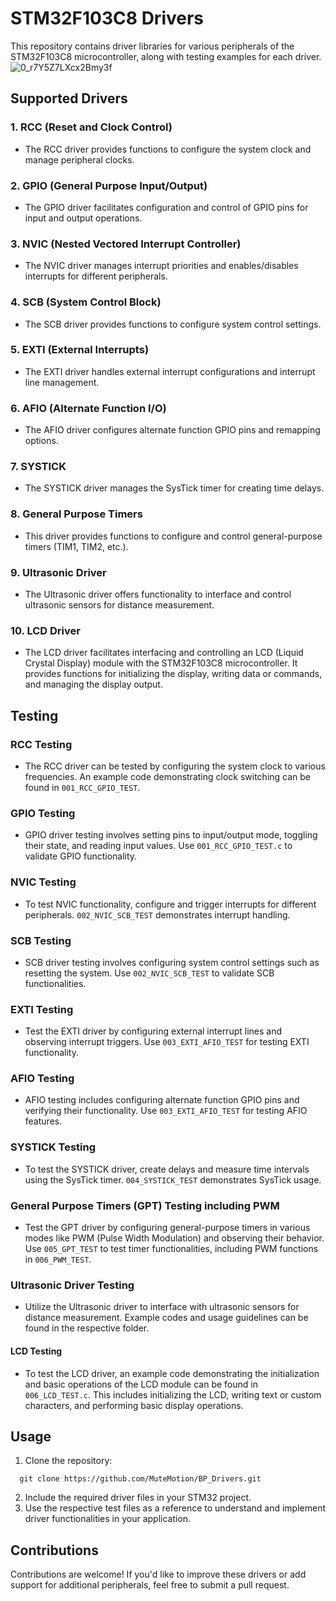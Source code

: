 # STM32F103C8 Drivers

This repository contains driver libraries for various peripherals of the STM32F103C8 microcontroller, along with testing examples for each driver.
![0_r7Y5Z7LXcx2Bmy3f](https://github.com/MuteMotion/BP_Drivers/assets/95578914/839d0bd5-5a56-4b53-b7e1-2ce71a2d7127)

## Supported Drivers

### 1. RCC (Reset and Clock Control)
- The RCC driver provides functions to configure the system clock and manage peripheral clocks.

### 2. GPIO (General Purpose Input/Output)
- The GPIO driver facilitates configuration and control of GPIO pins for input and output operations.

### 3. NVIC (Nested Vectored Interrupt Controller)
- The NVIC driver manages interrupt priorities and enables/disables interrupts for different peripherals.

### 4. SCB (System Control Block)
- The SCB driver provides functions to configure system control settings.

### 5. EXTI (External Interrupts)
- The EXTI driver handles external interrupt configurations and interrupt line management.

### 6. AFIO (Alternate Function I/O)
- The AFIO driver configures alternate function GPIO pins and remapping options.

### 7. SYSTICK
- The SYSTICK driver manages the SysTick timer for creating time delays.

### 8. General Purpose Timers
- This driver provides functions to configure and control general-purpose timers (TIM1, TIM2, etc.).

### 9. Ultrasonic Driver
- The Ultrasonic driver offers functionality to interface and control ultrasonic sensors for distance measurement.
### 10. LCD Driver
- The LCD driver facilitates interfacing and controlling an LCD (Liquid Crystal Display) module with the STM32F103C8 microcontroller. It provides functions for initializing the display, writing data or commands, and managing the display output.

## Testing

### RCC Testing
- The RCC driver can be tested by configuring the system clock to various frequencies. An example code demonstrating clock switching can be found in `001_RCC_GPIO_TEST`.

### GPIO Testing
- GPIO driver testing involves setting pins to input/output mode, toggling their state, and reading input values. Use `001_RCC_GPIO_TEST.c` to validate GPIO functionality.

### NVIC Testing
- To test NVIC functionality, configure and trigger interrupts for different peripherals. `002_NVIC_SCB_TEST` demonstrates interrupt handling.

### SCB Testing
- SCB driver testing involves configuring system control settings such as resetting the system. Use `002_NVIC_SCB_TEST` to validate SCB functionalities.

### EXTI Testing
- Test the EXTI driver by configuring external interrupt lines and observing interrupt triggers. Use `003_EXTI_AFIO_TEST` for testing EXTI functionality.

### AFIO Testing
- AFIO testing includes configuring alternate function GPIO pins and verifying their functionality. Use `003_EXTI_AFIO_TEST` for testing AFIO features.

### SYSTICK Testing
- To test the SYSTICK driver, create delays and measure time intervals using the SysTick timer. `004_SYSTICK_TEST` demonstrates SysTick usage.

### General Purpose Timers (GPT) Testing including PWM
- Test the GPT driver by configuring general-purpose timers in various modes like PWM (Pulse Width Modulation) and observing their behavior. Use `005_GPT_TEST` to test timer functionalities, including PWM functions in `006_PWM_TEST`.

### Ultrasonic Driver Testing
- Utilize the Ultrasonic driver to interface with ultrasonic sensors for distance measurement. Example codes and usage guidelines can be found in the respective folder.
#### LCD Testing
- To test the LCD driver, an example code demonstrating the initialization and basic operations of the LCD module can be found in `006_LCD_TEST.c`. This includes initializing the LCD, writing text or custom characters, and performing basic display operations.

## Usage
1. Clone the repository:
 ```
   git clone https://github.com/MuteMotion/BP_Drivers.git
   ```
2. Include the required driver files in your STM32 project.
3. Use the respective test files as a reference to understand and implement driver functionalities in your application.

## Contributions
Contributions are welcome! If you'd like to improve these drivers or add support for additional peripherals, feel free to submit a pull request.
